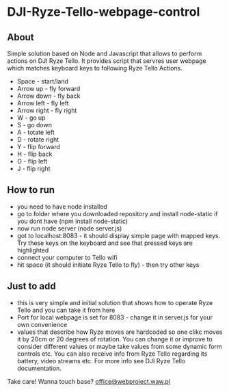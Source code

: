 # DJI-Ryze-Tello-webpage-control

## About

Simple solution based on Node and Javascript that allows to perform actions on DJI Ryze Tello. It provides script that servres user webpage which matches keyboard keys to following Ryze Tello Actions.

 - Space - start/land
 - Arrow up - fly forward
 - Arrow down - fly back
 - Arrow left - fly left
 - Arrow right - fly right
 - W - go up
 - S - go down
 - A - totate left
 - D - rotate right
 - Y - flip forward
 - H - flip back
 - G - flip left
 - J - flip right

## How to run

 - you need to have node installed
 - go to folder where you downloaded repository and install node-static if you dont have (npm install node-static)
 - now run node server (node server.js)
 - got to localhost:8083 - it should display simple page with mapped keys. Try these keys on the keyboard and see that pressed keys are highlighted
 - connect your computer to Tello wifi
 - hit space (it should initiate Ryze Tello to fly) - then try other keys

## Just to add
 - this is very simple and initial solution that shows how to operate Ryze Tello and you can take it from here
 - Port for local webpage is set for 8083 - change it in server.js for your own convenience
 - values that describe how Ryze moves are hardcoded so one clikc moves it by 20cm or 20 degrees of rotation. You can change it or improve to consider different values or maybe take values from some dynamic form controls etc. You can also receive info from Ryze Tello regarding its battery, video streams etc. For more info see DJI Ryze Tello documentation.

Take care! 
Wanna touch base? office@webproject.waw.pl